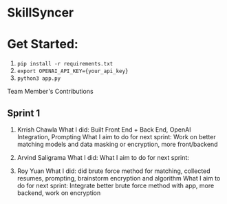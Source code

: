 # SkillSyncer

# Get Started:
1. ```pip install -r requirements.txt```
2. ```export OPENAI_API_KEY={your_api_key}```
3. ```python3 app.py```


Team Member's Contributions
## Sprint 1
1. Krrish Chawla
What I did: Built Front End + Back End, OpenAI Integration, Prompting
What I aim to do for next sprint: Work on better matching models and data masking or encryption, more front/backend

2. Arvind Saligrama
What I did:
What I aim to do for next sprint:

3. Roy Yuan
What I did: did brute force method for matching, collected resumes, prompting, brainstorm encryption and algorithm
What I aim to do for next sprint: Integrate better brute force method with app, more backend, work on encryption